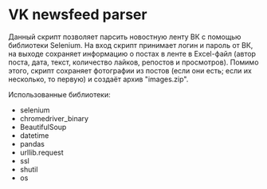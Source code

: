 # VK newsfeed parser

Данный скрипт позволяет парсить новостную ленту ВК с помощью библиотеки Selenium.
На вход скрипт принимает логин и пароль от ВК, на выходе сохраняет информацию о постах в ленте в Excel-файл (автор поста, дата, текст, количество лайков, репостов и просмотров).
Помимо этого, скрипт сохраняет фотографии из постов (если они есть; если их несколько, то первую) и создаёт архив "images.zip".

Использованные библиотеки:
- selenium
- chromedriver_binary
- BeautifulSoup
- datetime
- pandas
- urllib.request
- ssl
- shutil
- os
